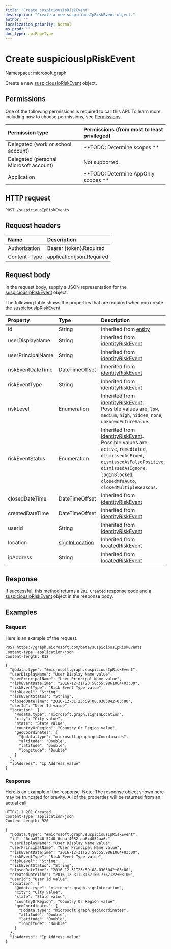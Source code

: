 ```yaml
---
title: "Create suspiciousIpRiskEvent"
description: "Create a new suspiciousIpRiskEvent object."
author: ""
localization_priority: Normal
ms.prod: ""
doc_type: apiPageType
---
```


# Create suspiciousIpRiskEvent

Namespace: microsoft.graph

Create a new [suspiciousIpRiskEvent](../resources/suspiciousipriskevent.md) object.

## Permissions
One of the following permissions is required to call this API. To learn more, including how to choose permissions, see [Permissions](/concepts/permissions-reference.md).

|Permission type|Permissions (from most to least privileged)|
|:---|:---|
|Delegated (work or school account)|**TODO: Determine scopes **|
|Delegated (personal Microsoft account)|Not supported.|
|Application|**TODO: Determine AppOnly scopes **|

## HTTP request
<!-- {
  "blockType": "ignored"
}
-->
``` http
POST /suspiciousIpRiskEvents
```

## Request headers
|Name|Description|
|:---|:---|
|Authorization|Bearer {token}.Required|
|Content-Type|application/json.Required|

## Request body
In the request body, supply a JSON representation for the [suspiciousIpRiskEvent](../resources/suspiciousipriskevent.md) object.

The following table shows the properties that are required when you create the [suspiciousIpRiskEvent](../resources/suspiciousipriskevent.md).

|Property|Type|Description|
|:---|:---|:---|
|id|String| Inherited from [entity](../resources/entity.md)|
|userDisplayName|String| Inherited from [identityRiskEvent](../resources/identityriskevent.md)|
|userPrincipalName|String| Inherited from [identityRiskEvent](../resources/identityriskevent.md)|
|riskEventDateTime|DateTimeOffset| Inherited from [identityRiskEvent](../resources/identityriskevent.md)|
|riskEventType|String| Inherited from [identityRiskEvent](../resources/identityriskevent.md)|
|riskLevel|Enumeration| Inherited from [identityRiskEvent](../resources/identityriskevent.md). Possible values are: `low`, `medium`, `high`, `hidden`, `none`, `unknownFutureValue`.|
|riskEventStatus|Enumeration| Inherited from [identityRiskEvent](../resources/identityriskevent.md). Possible values are: `active`, `remediated`, `dismissedAsFixed`, `dismissedAsFalsePositive`, `dismissedAsIgnore`, `loginBlocked`, `closedMfaAuto`, `closedMultipleReasons`.|
|closedDateTime|DateTimeOffset| Inherited from [identityRiskEvent](../resources/identityriskevent.md)|
|createdDateTime|DateTimeOffset| Inherited from [identityRiskEvent](../resources/identityriskevent.md)|
|userId|String| Inherited from [identityRiskEvent](../resources/identityriskevent.md)|
|location|[signInLocation](../resources/signinlocation.md)| Inherited from [locatedRiskEvent](../resources/locatedriskevent.md)|
|ipAddress|String| Inherited from [locatedRiskEvent](../resources/locatedriskevent.md)|



## Response
If successful, this method returns a `201 Created` response code and a [suspiciousIpRiskEvent](../resources/suspiciousipriskevent.md) object in the response body.

## Examples

### Request
Here is an example of the request.
<!-- {
  "blockType": "request",
  "name": "create_suspiciousipriskevent_from_suspiciousipriskevents"
}
-->
``` http
POST https://graph.microsoft.com/beta/suspiciousIpRiskEvents
Content-type: application/json
Content-length: 812

{
  "@odata.type": "#microsoft.graph.suspiciousIpRiskEvent",
  "userDisplayName": "User Display Name value",
  "userPrincipalName": "User Principal Name value",
  "riskEventDateTime": "2016-12-31T23:58:55.9861064+03:00",
  "riskEventType": "Risk Event Type value",
  "riskLevel": "String",
  "riskEventStatus": "String",
  "closedDateTime": "2016-12-31T23:59:08.0305042+03:00",
  "userId": "User Id value",
  "location": {
    "@odata.type": "microsoft.graph.signInLocation",
    "city": "City value",
    "state": "State value",
    "countryOrRegion": "Country Or Region value",
    "geoCoordinates": {
      "@odata.type": "microsoft.graph.geoCoordinates",
      "altitude": "Double",
      "latitude": "Double",
      "longitude": "Double"
    }
  },
  "ipAddress": "Ip Address value"
}
```

### Response
Here is an example of the response. Note: The response object shown here may be truncated for brevity. All of the properties will be returned from an actual call.
<!-- {
  "blockType": "response",
  "truncated": true,
  "@odata.type": "microsoft.graph.suspiciousipriskevent"
}
-->
``` http
HTTP/1.1 201 Created
Content-Type: application/json
Content-Length: 920

{
  "@odata.type": "#microsoft.graph.suspiciousIpRiskEvent",
  "id": "6caa5240-5240-6caa-4052-aa6c4052aa6c",
  "userDisplayName": "User Display Name value",
  "userPrincipalName": "User Principal Name value",
  "riskEventDateTime": "2016-12-31T23:58:55.9861064+03:00",
  "riskEventType": "Risk Event Type value",
  "riskLevel": "String",
  "riskEventStatus": "String",
  "closedDateTime": "2016-12-31T23:59:08.0305042+03:00",
  "createdDateTime": "2016-12-31T23:57:50.7767122+03:00",
  "userId": "User Id value",
  "location": {
    "@odata.type": "microsoft.graph.signInLocation",
    "city": "City value",
    "state": "State value",
    "countryOrRegion": "Country Or Region value",
    "geoCoordinates": {
      "@odata.type": "microsoft.graph.geoCoordinates",
      "altitude": "Double",
      "latitude": "Double",
      "longitude": "Double"
    }
  },
  "ipAddress": "Ip Address value"
}
```

